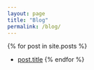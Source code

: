 ```yaml
---
layout: page
title: "Blog"
permalink: /blog/
---
```


{% for post in site.posts %}
  *  [post.title](post.url)
{% endfor %}
